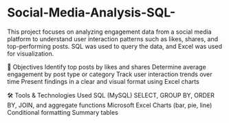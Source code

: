 # Social-Media-Analysis-SQL-
This project focuses on analyzing engagement data from a social media platform to understand user interaction patterns such as likes, shares, and top-performing posts. SQL was used to query the data, and Excel was used for visualization.  

🎯 Objectives Identify top posts by likes and shares  Determine average engagement by post type or category  Track user interaction trends over time  Present findings in a clear and visual format using Excel charts  

🛠️ Tools & Technologies Used SQL (MySQL)  SELECT, GROUP BY, ORDER BY, JOIN, and aggregate functions  Microsoft Excel  Charts (bar, pie, line)  Conditional formatting  Summary tables  

